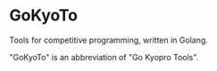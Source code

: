 # GoKyoTo
Tools for competitive programming, written in Golang.

"GoKyoTo" is an abbreviation of "Go Kyopro Tools".
